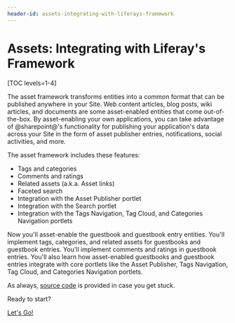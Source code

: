 ```yaml
---
header-id: assets-integrating-with-liferays-framework
---
```


# Assets: Integrating with Liferay's Framework

[TOC levels=1-4]

The asset framework transforms entities into a common format that can be
published anywhere in your Site. Web content articles, blog posts, wiki
articles, and documents are some asset-enabled entities that come
out-of-the-box. By asset-enabling your own applications, you can take advantage
of @sharepoint@'s functionality for publishing your application's data across your
Site in the form of asset publisher entries, notifications, social activities,
and more. 

The asset framework includes these features:

- Tags and categories
- Comments and ratings
- Related assets (a.k.a. Asset links)
- Faceted search
- Integration with the Asset Publisher portlet
- Integration with the Search portlet
- Integration with the Tags Navigation, Tag Cloud, and Categories 
  Navigation portlets

Now you'll asset-enable the guestbook and guestbook entry entities. You'll
implement tags, categories, and related assets for guestbooks and guestbook
entries. You'll implement comments and ratings in guestbook entries. You'll also
learn how asset-enabled guestbooks and guestbook entries integrate with
core portlets like the Asset Publisher, Tags Navigation, Tag Cloud, and
Categories Navigation portlets. 

As always, [source code](https://github.com/liferay/liferay-docs/tree/master/en/developer/tutorials/code/guestbook/09-assets/com-liferay-docs-guestbook) is provided in case you get stuck.

Ready to start? 

<a class="go-link btn btn-primary" href="/docs/7-2/tutorials/-/knowledge_base/t/enabling-assets-at-the-service-layer">Let's Go!<span class="icon-circle-arrow-right"></span></a>
